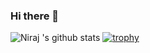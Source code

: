 ### Hi there 👋

![Niraj 's github stats](https://github-readme-stats.vercel.app/api?username=nrjadkry&count_private=true&show_icons=true)
[![trophy](https://github-profile-trophy.vercel.app/?username=nrjadkry)](https://github.com/ryo-ma/github-profile-trophy)
<!-- ![Top Langs](https://github-readme-stats.vercel.app/api/top-langs/?username=nrjadkry&langs_count=5&hide=objective-c,java) -->


